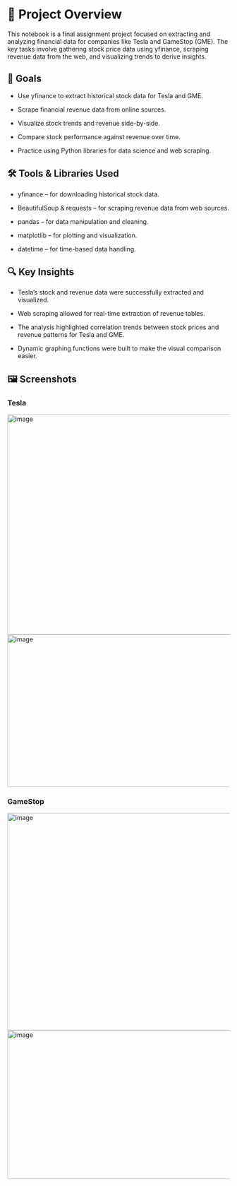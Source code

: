 # 🧭 Project Overview
This notebook is a final assignment project focused on extracting and analyzing financial data for companies like Tesla and GameStop (GME). The key tasks involve gathering stock price data using yfinance, scraping revenue data from the web, and visualizing trends to derive insights.

## 🎯 Goals
- Use yfinance to extract historical stock data for Tesla and GME.

- Scrape financial revenue data from online sources.

- Visualize stock trends and revenue side-by-side.

- Compare stock performance against revenue over time.

- Practice using Python libraries for data science and web scraping.

## 🛠️ Tools & Libraries Used
- yfinance – for downloading historical stock data.

- BeautifulSoup & requests – for scraping revenue data from web sources.

- pandas – for data manipulation and cleaning.

- matplotlib – for plotting and visualization.

- datetime – for time-based data handling.

## 🔍 Key Insights
- Tesla’s stock and revenue data were successfully extracted and visualized.

- Web scraping allowed for real-time extraction of revenue tables.

- The analysis highlighted correlation trends between stock prices and revenue patterns for Tesla and GME.

- Dynamic graphing functions were built to make the visual comparison easier.

## 🖼️ Screenshots
### Tesla
<img width="825" height="499" alt="image" src="https://github.com/user-attachments/assets/516dbb39-ab97-4374-a2f7-a2dc738a9d0b" />
<img width="847" height="345" alt="image" src="https://github.com/user-attachments/assets/4e85dc00-8cff-44ce-af4f-907c4cc442bf" />

### GameStop
<img width="855" height="492" alt="image" src="https://github.com/user-attachments/assets/5c910b11-378d-4870-8d30-a250605594f5" />
<img width="855" height="337" alt="image" src="https://github.com/user-attachments/assets/0da81908-39dc-44d0-8fca-63d813ec04db" />





